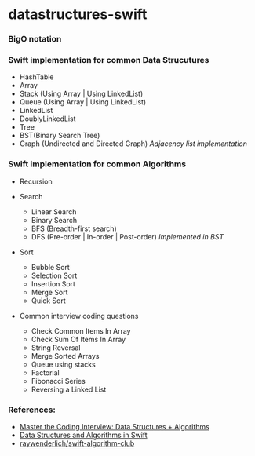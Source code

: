 # datastructures-swift


### BigO notation
### Swift implementation for common Data Strucutures
* HashTable
* Array
* Stack (Using Array | Using LinkedList) 
* Queue (Using Array | Using LinkedList)
* LinkedList
* DoublyLinkedList
* Tree
* BST(Binary Search Tree)
* Graph (Undirected and Directed Graph) _Adjacency list implementation_
 
### Swift implementation for common Algorithms
 * Recursion
 * Search
   * Linear Search
   * Binary Search
   * BFS (Breadth-first search)  
   * DFS (Pre-order | In-order | Post-order)  _Implemented in BST_
 * Sort
   * Bubble Sort
   * Selection Sort
   * Insertion Sort  
   * Merge Sort  
   * Quick Sort

 * Common interview coding questions
   * Check Common Items In Array
   * Check Sum Of Items In Array
   * String Reversal
   * Merge Sorted Arrays
   * Queue using stacks
   * Factorial
   * Fibonacci Series
   * Reversing a Linked List

### References:
* [Master the Coding Interview: Data Structures + Algorithms](https://www.udemy.com/course/master-the-coding-interview-data-structures-algorithms)
* [Data Structures and Algorithms in Swift](https://www.udemy.com/course/data-structures-and-algorithms-in-swift)
* [raywenderlich/swift-algorithm-club](https://github.com/raywenderlich/swift-algorithm-club)  
